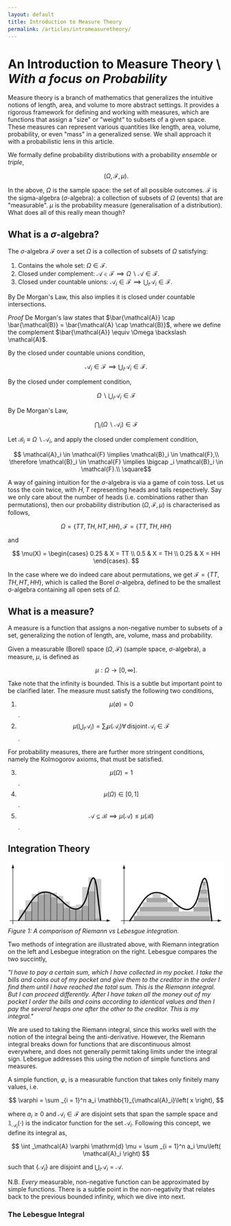 ```yaml
---
layout: default
title: Introduction to Measure Theory
permalink: /articles/intromeasuretheory/
---
```


# An Introduction to Measure Theory \ *With a focus on Probability*

Measure theory is a branch of mathematics that generalizes the intuitive notions of length, area, and volume to more abstract settings. It provides a rigorous framework for defining and working with measures, which are functions that assign a "size" or "weight" to subsets of a given space. These measures can represent various quantities like length, area, volume, probability, or even "mass" in a generalized sense. We shall approach it with a probabilistic lens in this article.

We formally define probability distributions with a probability *ensemble* or *triple*,

$$\left( \Omega, \mathcal{F}, \mu \right).$$

In the above, $\Omega$ is the sample space: the set of all possible outcomes. $\mathcal{F}$ is the sigma-algebra ($\sigma$-algebra): a collection of subsets of $\Omega$ (events) that are "measurable". $\mu$ is the probability measure (generalisation of a distribution). What does all of this really mean though?

## What is a $\sigma$-algebra?

The $\sigma$-algebra $\mathcal{F}$ over a set $\Omega$ is a collection of subsets of $\Omega$ satisfying:
1. Contains the whole set: $\Omega \in \mathcal{F}$.
2. Closed under complement: $\mathcal{A} \in \mathcal{F} \implies \Omega \backslash \mathcal{A} \in \mathcal{F}$.
3. Closed under countable unions: $\mathcal{A}_i \in \mathcal{F} \implies \bigcup _i \mathcal{A}_i \in \mathcal{F}$.

By De Morgan's Law, this also implies it is closed under countable intersections.

*Proof* De Morgan's law states that $\bar{\mathcal{A}} \cap \bar{\mathcal{B}} = \bar{\mathcal{A} \cap \mathcal{B}}$, where we define the complement $\bar{\mathcal{A}} \equiv \Omega \backslash \mathcal{A}$.

By the closed under countable unions condition,

$$
\mathcal{A}_i \in \mathcal{F} \implies \bigcup _i \mathcal{A}_i \in \mathcal{F}.
$$

By the closed under complement condition,

$$
\Omega \backslash \bigcup _i \mathcal{A}_i \in \mathcal{F}
$$

By De Morgan's Law,

$$
\bigcap _i \left( \Omega \backslash \mathcal{A}_i \right) \in \mathcal{F}
$$

Let $\mathcal{B}_i \equiv \Omega \backslash \mathcal{A}_i$, and apply the closed under complement condition,

$$
\mathcal{A}_i \in \mathcal{F} \implies \mathcal{B}_i \in \mathcal{F},\\
\therefore \mathcal{B}_i \in \mathcal{F} \implies \bigcap _i \mathcal{B}_i \in \mathcal{F}.\\
\square$$

A way of gaining intuition for the $\sigma$-algebra is via a game of coin toss. Let us toss the coin twice, with $H, T$ representing heads and tails respectively. Say we only care about the number of heads (i.e. combinations rather than permutations), then our probability distribution $\left( \Omega, \mathcal{F}, \mu \right)$ is characterised as follows,

$$
\Omega = \{TT, TH, HT, HH \}, \mathcal{F} = \{ TT, TH, HH \}
$$

and

$$
\mu(X) = \begin{cases} 
      0.25 & X = TT \\
      0.5 & X = TH \\
      0.25 & X = HH 
   \end{cases}.
$$

In the case where we do indeed care about permutations, we get $\mathcal{F} = \{ TT, TH, HT, HH \}$, which is called the Borel $\sigma$-algebra, defined to be the smallest σ-algebra containing all open sets of $\Omega$.

## What is a measure?

A measure is a function that assigns a non-negative number to subsets of a set, generalizing the notion of length, are, volume, mass and probability.

Given a measurable (Borel) space $\left( \Omega, \mathcal{F} \right)$ (sample space, $\sigma$-algebra), a measure, $\mu$, is defined as

$$
\mu : \Omega \rightarrow \left[0, \infty \right].
$$

Take note that the infinity is bounded. This is a subtle but important point to be clarified later. The measure must satisfy the following two conditions,
1. $$ \mu\left( \emptyset \right) = 0 $$.
2. $$ \mu\left( \bigcup _i \mathcal{A}_i \right) = \sum _i \mu\left( \mathcal{A}_i \right) \forall \, \mathrm{disjoint} \, \mathcal{A}_i \in \mathcal{F} $$.

For probability measures, there are further more stringent conditions, namely the Kolmogorov axioms, that must be satisfied.

3. $$\mu\left( \Omega \right) = 1 $$.
4. $$\mu\left( \Omega \right) \in \left[ 0, 1 \right] $$.
5. $$\mathcal{A} \subseteq \mathcal{B} \implies \mu\left( \mathcal{A} \right) \leq \mu\left( \mathcal{B} \right) $$.

## Integration Theory

![Integration](/files/riemann_lebesgue.jpg)
*Figure 1: A comparison of Riemann vs Lebesgue integration.*

Two methods of integration are illustrated above, with Riemann integration on the left and Lesbegue integration on the right. Lebesgue compares the two succintly,

*"I have to pay a certain sum, which I have collected in my pocket. I take the bills and coins out of my pocket and give them to the creditor in the order I find them until I have reached the total sum. This is the Riemann integral. But I can proceed differently. After I have taken all the money out of my pocket I order the bills and coins according to identical values and then I pay the several heaps one after the other to the creditor. This is my integral."*

We are used to taking the Riemann integral, since this works well with the notion of the integral being the anti-derivative. However, the Riemann integral breaks down for functions that are discontinuous almost everywhere, and does not generally permit taking limits under the integral sign. Lebesgue addresses this using the notion of simple functions and measures.

A simple function, $\varphi$, is a measurable function that takes only finitely many values, i.e.

$$
\varphi = \sum _{i = 1}^n a_i \mathbb{1}_{\mathcal{A}_i}\left( x \right),
$$

where $a_i \geq 0$ and $\mathcal{A}_i \in \mathcal{F}$ are disjoint sets that span the sample space and $\mathbb{1}_{\mathcal{A}_i}(\cdot)$ is the indicator function for the set $\mathcal{A}_i$.
Following this concept, we define its integral as,

$$
\int _\mathcal{A} \varphi \mathrm{d} \mu = \sum _{i = 1}^n a_i \mu\left( \mathcal{A}_i \right) 
$$

such that $\{ \mathcal{A}_i \}$ are disjoint and $\bigcup _i \mathcal{A}_i = \mathcal{A}$.

N.B. *Every* measurable, non-negative function can be approximated by simple functions. There is a subtle point in the non-negativity that relates back to the previous bounded infinity, which we dive into next.

### The Lebesgue Integral